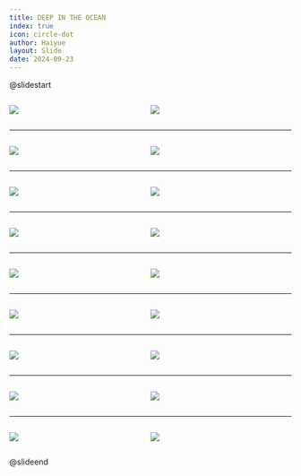 ```yaml
---
title: DEEP IN THE OCEAN
index: true
icon: circle-dot
author: Haiyue
layout: Slide
date: 2024-09-23
---
```

 
@slidestart

<div style="display:flex">
<div style="flex:1">

![](https://raw.githubusercontent.com/yclord/reading/refs/heads/master/english/Level-R/DEEP%20IN%20THE%20OCEAN/001.webp)
</div>
<div style="flex:1">

![](https://raw.githubusercontent.com/yclord/reading/refs/heads/master/english/Level-R/DEEP%20IN%20THE%20OCEAN/002.webp)
</div>
</div>

---

<div style="display:flex">
<div style="flex:1">

![](https://raw.githubusercontent.com/yclord/reading/refs/heads/master/english/Level-R/DEEP%20IN%20THE%20OCEAN/003.webp)
</div>
<div style="flex:1">

![](https://raw.githubusercontent.com/yclord/reading/refs/heads/master/english/Level-R/DEEP%20IN%20THE%20OCEAN/004.webp)
</div>
</div>

---

<div style="display:flex">
<div style="flex:1">

![](https://raw.githubusercontent.com/yclord/reading/refs/heads/master/english/Level-R/DEEP%20IN%20THE%20OCEAN/005.webp)
</div>
<div style="flex:1">

![](https://raw.githubusercontent.com/yclord/reading/refs/heads/master/english/Level-R/DEEP%20IN%20THE%20OCEAN/006.webp)
</div>
</div>

---

<div style="display:flex">
<div style="flex:1">

![](https://raw.githubusercontent.com/yclord/reading/refs/heads/master/english/Level-R/DEEP%20IN%20THE%20OCEAN/007.webp)
</div>
<div style="flex:1">

![](https://raw.githubusercontent.com/yclord/reading/refs/heads/master/english/Level-R/DEEP%20IN%20THE%20OCEAN/008.webp)
</div>
</div>

---

<div style="display:flex">
<div style="flex:1">

![](https://raw.githubusercontent.com/yclord/reading/refs/heads/master/english/Level-R/DEEP%20IN%20THE%20OCEAN/009.webp)
</div>
<div style="flex:1">

![](https://raw.githubusercontent.com/yclord/reading/refs/heads/master/english/Level-R/DEEP%20IN%20THE%20OCEAN/010.webp)
</div>
</div>

---

<div style="display:flex">
<div style="flex:1">

![](https://raw.githubusercontent.com/yclord/reading/refs/heads/master/english/Level-R/DEEP%20IN%20THE%20OCEAN/011.webp)
</div>
<div style="flex:1">

![](https://raw.githubusercontent.com/yclord/reading/refs/heads/master/english/Level-R/DEEP%20IN%20THE%20OCEAN/012.webp)
</div>
</div>

---

<div style="display:flex">
<div style="flex:1">

![](https://raw.githubusercontent.com/yclord/reading/refs/heads/master/english/Level-R/DEEP%20IN%20THE%20OCEAN/013.webp)
</div>
<div style="flex:1">

![](https://raw.githubusercontent.com/yclord/reading/refs/heads/master/english/Level-R/DEEP%20IN%20THE%20OCEAN/014.webp)
</div>
</div>

---

<div style="display:flex">
<div style="flex:1">

![](https://raw.githubusercontent.com/yclord/reading/refs/heads/master/english/Level-R/DEEP%20IN%20THE%20OCEAN/015.webp)
</div>
<div style="flex:1">

![](https://raw.githubusercontent.com/yclord/reading/refs/heads/master/english/Level-R/DEEP%20IN%20THE%20OCEAN/016.webp)
</div>
</div>

---

<div style="display:flex">
<div style="flex:1">

![](https://raw.githubusercontent.com/yclord/reading/refs/heads/master/english/Level-R/DEEP%20IN%20THE%20OCEAN/017.webp)
</div>
<div style="flex:1">

![](https://raw.githubusercontent.com/yclord/reading/refs/heads/master/english/Level-R/DEEP%20IN%20THE%20OCEAN/018.webp)
</div>
</div>

@slideend